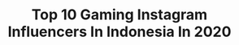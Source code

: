 ---
title: Top 10 Gaming Instagram Influencers In Indonesia In 2020
description: >-
  Find top gaming Instagram influencers in Indonesia in 2020. Most popular hashtags: #dirumahaja #freefire #freefireindo #freefireindonesia.
platform: Instagram
profiles:
  - username: "syivangel"
    fullname: >-
      𝒚𝒐𝒖𝒓 𝑨𝒏𝒈𝒆𝒍♥
    location: "Indonesia"
    followers: 16692
    engagement: 677
    commentsToLikes: 0.071093
    avatar: "https://scontent-bos3-1.cdninstagram.com/v/t51.2885-19/s320x320/89830770_267303180930239_2440972962497560576_n.jpg?_nc_ht=scontent-bos3-1.cdninstagram.com&_nc_ohc=p2sIErJQbrIAX-wfzRz&oh=4d94114b02f9a905358c7ff7ac307866&oe=5EB678AF"
    verified: false
    hashtags: "#giveaway, #diamondfreefire, #girlgamer, #jomblo"
  - username: "btr_ryzen"
    fullname: >-
      Muhammad Albi
    location: "Indonesia"
    followers: 381260
    engagement: 2101
    commentsToLikes: 0.012769
    avatar: "https://scontent-bos3-1.cdninstagram.com/v/t51.2885-19/s320x320/92420269_1267702080088602_8442025139620544512_n.jpg?_nc_ht=scontent-bos3-1.cdninstagram.com&_nc_ohc=zzn5iGh6UN0AX_O6kgm&oh=cfa7404f2ccfc2d8cea7c9e9c21b0530&oe=5EB94EEC"
    verified: false
    hashtags: "#btrwin, #indopride, #karenakamuno1, #bliblisekarang"
  - username: "kleponjowo"
    fullname: >-
      R.by ルービ 石川
    location: "Indonesia"
    followers: 5847
    engagement: 1144
    commentsToLikes: 0.026401
    avatar: "https://scontent-ams4-1.cdninstagram.com/v/t51.2885-19/s320x320/13188002_1575190616113395_596084864_a.jpg?_nc_ht=scontent-ams4-1.cdninstagram.com&_nc_ohc=gbR8Rd6UCSYAX80y1NF&oh=58279741515d58b68e568e20b0ba183b&oe=5EBAC4AE"
    verified: false
    hashtags: "#sunmori, #dirumahaja, #footballtime, #truthordare"
  - username: "matchamei"
    fullname: >-
      Matcha Mei
    location: "Indonesia"
    followers: 202579
    engagement: 334
    commentsToLikes: 0.013692
    avatar: "https://scontent-ams4-1.cdninstagram.com/v/t51.2885-19/s320x320/90090945_3037865476251222_5588455387918499840_n.jpg?_nc_ht=scontent-ams4-1.cdninstagram.com&_nc_ohc=VdnvXzmt2PoAX_5Gjtu&oh=7d42a599893b6e9e4c2cbc13b69fde06&oe=5EB6A58B"
    verified: true
    hashtags: "#tufgamingfx505, #cosplay, #maika, #stayhome"
  - username: "vinaeleast"
    fullname: >-
      Vina Eleast
    location: "Indonesia"
    followers: 45948
    engagement: 416
    commentsToLikes: 0.012844
    avatar: "https://scontent-lhr8-1.cdninstagram.com/v/t51.2885-19/s320x320/69710970_712513349223692_3105718150549733376_n.jpg?_nc_ht=scontent-lhr8-1.cdninstagram.com&_nc_ohc=p7HWa3fEBkEAX8Whq3d&oh=a83150c9f3a5c39b844a0b218e3ebb24&oe=5EB93D2A"
    verified: false
    hashtags: "#ragnarokonline, #ragnarokesports, #2getherweplayid, #nvidiageforceid"
  - username: "faline_andih"
    fullname: >-
      Fallin Chendri Andih
    location: "Indonesia"
    followers: 68504
    engagement: 766
    commentsToLikes: 0.065615
    avatar: "https://scontent-ams4-1.cdninstagram.com/v/t51.2885-19/s320x320/74518340_754173611660946_5100366095991177216_n.jpg?_nc_ht=scontent-ams4-1.cdninstagram.com&_nc_ohc=sCzDyeVuW64AX9Ju0Ms&oh=877572fc7cf3f1aa8ffe0dad710a57a0&oe=5E82CF3C"
    verified: false
    hashtags: "#coverlagu, #doakami, #avengedsevenfold, #deargodcover"
  - username: "ff.spyke"
    fullname: >-
      Luxxy
    location: "Indonesia"
    followers: 52848
    engagement: 909
    commentsToLikes: 0.041128
    avatar: "https://scontent-atl3-1.cdninstagram.com/v/t51.2885-19/s320x320/79823954_3012006588811075_2537037426560335872_n.jpg?_nc_ht=scontent-atl3-1.cdninstagram.com&_nc_ohc=Zt5rhzGqNl8AX9Kc5rH&oh=a5710dcffdc0518718b40befc0547b51&oe=5EBB66DD"
    verified: false
    hashtags: "#freefirehack, #lapar, #quoteoftheday, #freefiregame"
  - username: "papadejet"
    fullname: >-
      Dimas Surya Rizki
    location: "Indonesia"
    followers: 8393
    engagement: 150
    commentsToLikes: 0.034345
    avatar: "https://scontent-ams4-1.cdninstagram.com/v/t51.2885-19/s320x320/85152778_528028491171290_3366008024979210240_n.jpg?_nc_ht=scontent-ams4-1.cdninstagram.com&_nc_ohc=Pw0KKRokBLAAX98-i6s&oh=6332e250a6b7cc3d97ee409a8d54b949&oe=5EBBDB92"
    verified: false
    hashtags: "#talkshow, #esidgaming, #dirumahaja, #theunbeatablewarrior"
  - username: "radika_ff"
    fullname: >-
      Radika Fatal Fighters
    location: "Indonesia"
    followers: 39700
    engagement: 2010
    commentsToLikes: 0.030446
    avatar: "https://scontent-lhr8-1.cdninstagram.com/v/t51.2885-19/s320x320/75341324_2698126673577100_323688483686187008_n.jpg?_nc_ht=scontent-lhr8-1.cdninstagram.com&_nc_ohc=aNDE4U497f8AX_1mWKL&oh=53349301cff28798bc6127386d629b0d&oe=5EBBBDDC"
    verified: false
    hashtags: ""
  - username: "ff.ryuka"
    fullname: >-
      RENDIKA "Ryuka" P.HASIBUAN
    location: "Indonesia"
    followers: 12335
    engagement: 855
    commentsToLikes: 0.092795
    avatar: "https://scontent-lhr8-1.cdninstagram.com/v/t51.2885-19/s320x320/81930631_2242555739386253_7480897641589506048_n.jpg?_nc_ht=scontent-lhr8-1.cdninstagram.com&_nc_ohc=hctaj_MzNy4AX8c1170&oh=c8b70b1422db28e6b0df98141aef8ba4&oe=5EBA5304"
    verified: false
    hashtags: "#freefirememe, #freefireshare, #freefirebrazil, #freefirefunny"
---